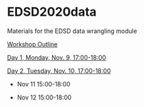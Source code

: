 # EDSD2020data

Materials for the EDSD data wrangling module

[Workshop Outline](https://timriffe.github.io/EDSD2020data)

[Day 1, Monday, Nov. 9, 17:00-18:00](https://timriffe.github.io/EDSD2020data/Day1)

[Day 2, Tuesday, Nov. 10, 17:00-18:00](https://timriffe.github.io/EDSD2020data/Session2)

- Nov 11 15:00-18:00

- Nov 12 15:00-18:00
